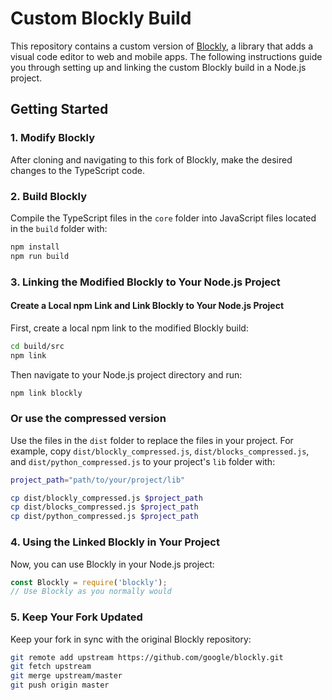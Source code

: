 # Custom Blockly Build

This repository contains a custom version of [Blockly](https://github.com/google/blockly), a library that adds a visual code editor to web and mobile apps. The following instructions guide you through setting up and linking the custom Blockly build in a Node.js project.

## Getting Started

### 1. Modify Blockly

After cloning and navigating to this fork of Blockly, make the desired changes to the TypeScript code.

### 2. Build Blockly

Compile the TypeScript files in the `core` folder into JavaScript files located in the `build` folder with:

```bash
npm install
npm run build
```

### 3. Linking the Modified Blockly to Your Node.js Project

#### Create a Local npm Link and Link Blockly to Your Node.js Project

First, create a local npm link to the modified Blockly build:
```bash
cd build/src
npm link
```
Then navigate to your Node.js project directory and run:

```bash
npm link blockly
```

### Or use the compressed version

Use the files in the `dist` folder to replace the files in your project. For example, copy `dist/blockly_compressed.js`, `dist/blocks_compressed.js`, and `dist/python_compressed.js` to your project's `lib` folder with:
    
```bash
project_path="path/to/your/project/lib"

cp dist/blockly_compressed.js $project_path
cp dist/blocks_compressed.js $project_path
cp dist/python_compressed.js $project_path
```

### 4. Using the Linked Blockly in Your Project

Now, you can use Blockly in your Node.js project:

```javascript
const Blockly = require('blockly');
// Use Blockly as you normally would
```

### 5. Keep Your Fork Updated

Keep your fork in sync with the original Blockly repository:

```bash
git remote add upstream https://github.com/google/blockly.git
git fetch upstream
git merge upstream/master
git push origin master
```
